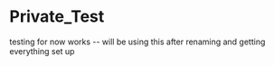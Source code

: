 # Private_Test
testing for now
works -- will be using this after renaming and getting everything set up
